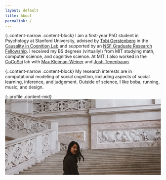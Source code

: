 ```yaml
---
layout: default
title: About
permalink: /
---
```


{:.content-narrow .content-block}
I am a first-year PhD student in Psychology at Stanford University, advised by [Tobi Gerstenberg](http://cicl.stanford.edu/member/tobias_gerstenberg/) in the [Causality in Cognition Lab](http://cicl.stanford.edu/) and supported by an [NSF Graduate Research Fellowship](https://www.nsfgrfp.org/). I received my BS degrees (virtually!) from MIT studying math, computer science, and cognitive science. At MIT, I also worked in the [CoCoSci](http://cocosci.mit.edu/) lab with [Max Kleiman-Weiner](http://www.mit.edu/~maxkw/) and [Josh Tenenbaum](http://cocosci.mit.edu/josh). 

{:.content-narrow .content-block}
My research interests are in computational modeling of social cognition, including aspects of social learning, inference, and judgement. Outside of science, I like boba, running, music, and design.

{:.profile .content-mid}
![naples](/imgs/naples.png)

